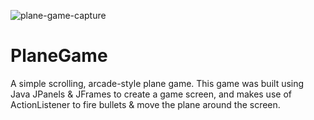 ![plane-game-capture](https://user-images.githubusercontent.com/97850880/183313481-72ad1420-5b54-47a1-8078-5ea677fd1923.png)
# PlaneGame
A simple scrolling, arcade-style plane game. This game was built using Java JPanels & JFrames to create a game screen, and makes use of ActionListener to fire bullets & move the plane around the screen.
